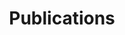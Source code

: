 ---
title: "Publications"
summary: "Peer-reviewed research and preprints"
type: landing

design:
  spacing: "6rem"

sections:
  - block: markdown
    content:
      title: "Selected Research"
      text: |-
        Below is a selection of my published and preprint work. For a full list of papers, see my [Google Scholar](https://scholar.google.com/citations?user=zwUZP5cAAAAJ) profile.
    design:
      columns: "1"

  - block: collection
    content:
      title: Featured Publications
      filters:
        folders:
          - publication
        featured_only: true
    design:
      view: article-grid
      columns: 2

  - block: collection
    content:
      title: All Publications
      filters:
        folders:
          - publication
        exclude_featured: false
    design:
      view: citation
---